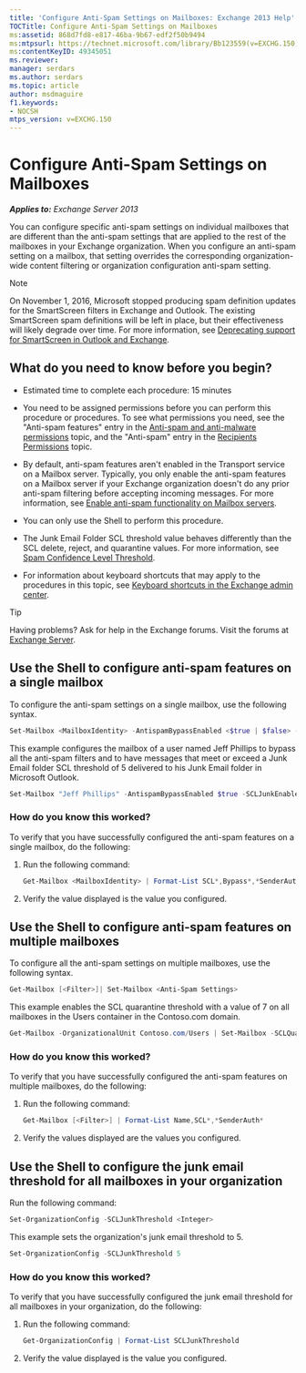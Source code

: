 ```yaml
---
title: 'Configure Anti-Spam Settings on Mailboxes: Exchange 2013 Help'
TOCTitle: Configure Anti-Spam Settings on Mailboxes
ms:assetid: 868d7fd8-e817-46ba-9b67-edf2f50b9494
ms:mtpsurl: https://technet.microsoft.com/library/Bb123559(v=EXCHG.150)
ms:contentKeyID: 49345051
ms.reviewer: 
manager: serdars
ms.author: serdars
ms.topic: article
author: msdmaguire
f1.keywords:
- NOCSH
mtps_version: v=EXCHG.150
---
```


# Configure Anti-Spam Settings on Mailboxes

_**Applies to:** Exchange Server 2013_

You can configure specific anti-spam settings on individual mailboxes that are different than the anti-spam settings that are applied to the rest of the mailboxes in your Exchange organization. When you configure an anti-spam setting on a mailbox, that setting overrides the corresponding organization-wide content filtering or organization configuration anti-spam setting.

> [!NOTE]
> On November 1, 2016, Microsoft stopped producing spam definition updates for the SmartScreen filters in Exchange and Outlook. The existing SmartScreen spam definitions will be left in place, but their effectiveness will likely degrade over time. For more information, see <A href="https://techcommunity.microsoft.com/t5/exchange-team-blog/deprecating-support-for-smartscreen-in-outlook-and-exchange/ba-p/605332">Deprecating support for SmartScreen in Outlook and Exchange</A>.

## What do you need to know before you begin?

- Estimated time to complete each procedure: 15 minutes

- You need to be assigned permissions before you can perform this procedure or procedures. To see what permissions you need, see the "Anti-spam features" entry in the [Anti-spam and anti-malware permissions](anti-spam-and-anti-malware-permissions-exchange-2013-help.md) topic, and the "Anti-spam" entry in the [Recipients Permissions](recipients-permissions-exchange-2013-help.md) topic.

- By default, anti-spam features aren't enabled in the Transport service on a Mailbox server. Typically, you only enable the anti-spam features on a Mailbox server if your Exchange organization doesn't do any prior anti-spam filtering before accepting incoming messages. For more information, see [Enable anti-spam functionality on Mailbox servers](enable-anti-spam-functionality-on-mailbox-servers-exchange-2013-help.md).

- You can only use the Shell to perform this procedure.

- The Junk Email Folder SCL threshold value behaves differently than the SCL delete, reject, and quarantine values. For more information, see [Spam Confidence Level Threshold](spam-confidence-level-threshold-exchange-2013-help.md).

- For information about keyboard shortcuts that may apply to the procedures in this topic, see [Keyboard shortcuts in the Exchange admin center](keyboard-shortcuts-in-the-exchange-admin-center-2013-help.md).

> [!TIP]
> Having problems? Ask for help in the Exchange forums. Visit the forums at [Exchange Server](https://social.technet.microsoft.com/forums/office/home?category=exchangeserver).

## Use the Shell to configure anti-spam features on a single mailbox

To configure the anti-spam settings on a single mailbox, use the following syntax.

```powershell
Set-Mailbox <MailboxIdentity> -AntispamBypassEnabled <$true | $false> -RequireSenderAuthenticationEnabled <$true | $false> -SCLDeleteEnabled <$true | $false | $null> -SCLDeleteThreshold <0-9 | $null> -SCLJunkEnabled <$true | $false | $null > -SCLJunkThreshold <0-9 | $null> -SCLQuarantineEnabled <$true | $false | $null > -SCLQuarantineThreshold <0-9 | $null> -SCLRejectEnabled <$true | $false | $null > -SCLRejectThreshold <0-9 | $null>
```

This example configures the mailbox of a user named Jeff Phillips to bypass all the anti-spam filters and to have messages that meet or exceed a Junk Email folder SCL threshold of 5 delivered to his Junk Email folder in Microsoft Outlook.

```powershell
Set-Mailbox "Jeff Phillips" -AntispamBypassEnabled $true -SCLJunkEnabled $true -SCLJunkThreshold 4
```

### How do you know this worked?

To verify that you have successfully configured the anti-spam features on a single mailbox, do the following:

1. Run the following command:

   ```powershell
   Get-Mailbox <MailboxIdentity> | Format-List SCL*,Bypass*,*SenderAuth*
   ```

2. Verify the value displayed is the value you configured.

## Use the Shell to configure anti-spam features on multiple mailboxes

To configure all the anti-spam settings on multiple mailboxes, use the following syntax.

```powershell
Get-Mailbox [<Filter>]| Set-Mailbox <Anti-Spam Settings>
```

This example enables the SCL quarantine threshold with a value of 7 on all mailboxes in the Users container in the Contoso.com domain.

```powershell
Get-Mailbox -OrganizationalUnit Contoso.com/Users | Set-Mailbox -SCLQuarantineEnabled $true -SCLQuarantineThreshold 7
```

### How do you know this worked?

To verify that you have successfully configured the anti-spam features on multiple mailboxes, do the following:

1. Run the following command:

   ```powershell
   Get-Mailbox [<Filter>] | Format-List Name,SCL*,*SenderAuth*
   ```

2. Verify the values displayed are the values you configured.

## Use the Shell to configure the junk email threshold for all mailboxes in your organization

Run the following command:

```powershell
Set-OrganizationConfig -SCLJunkThreshold <Integer>
```

This example sets the organization's junk email threshold to 5.

```powershell
Set-OrganizationConfig -SCLJunkThreshold 5
```

### How do you know this worked?

To verify that you have successfully configured the junk email threshold for all mailboxes in your organization, do the following:

1. Run the following command:

   ```powershell
   Get-OrganizationConfig | Format-List SCLJunkThreshold
   ```

2. Verify the value displayed is the value you configured.
